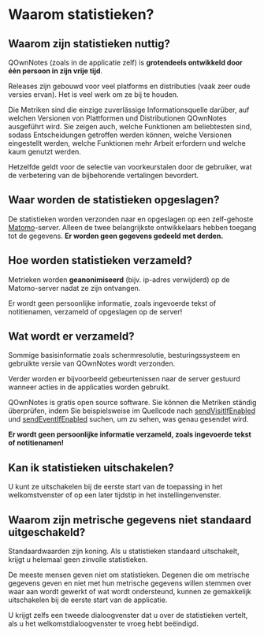 # Waarom statistieken?

## Waarom zijn statistieken nuttig?

QOwnNotes (zoals in de applicatie zelf) is **grotendeels ontwikkeld door één persoon in zijn vrije tijd**.

Releases zijn gebouwd voor veel platforms en distributies (vaak zeer oude versies ervan). Het is veel werk om ze bij te houden.

Die Metriken sind die einzige zuverlässige Informationsquelle darüber, auf welchen Versionen von Plattformen und Distributionen QOwnNotes ausgeführt wird. Sie zeigen auch, welche Funktionen am beliebtesten sind, sodass Entscheidungen getroffen werden können, welche Versionen eingestellt werden, welche Funktionen mehr Arbeit erfordern und welche kaum genutzt werden.

Hetzelfde geldt voor de selectie van voorkeurstalen door de gebruiker, wat de verbetering van de bijbehorende vertalingen bevordert.

## Waar worden de statistieken opgeslagen?

De statistieken worden verzonden naar en opgeslagen op een zelf-gehoste [Matomo](https://matomo.org/)-server. Alleen de twee belangrijkste ontwikkelaars hebben toegang tot de gegevens. **Er worden geen gegevens gedeeld met derden.**

## Hoe worden statistieken verzameld?

Metrieken worden **geanonimiseerd** (bijv. ip-adres verwijderd) op de Matomo-server nadat ze zijn ontvangen.

Er wordt geen persoonlijke informatie, zoals ingevoerde tekst of notitienamen, verzameld of opgeslagen op de server!

## Wat wordt er verzameld?

Sommige basisinformatie zoals schermresolutie, besturingssysteem en gebruikte versie van QOwnNotes wordt verzonden.

Verder worden er bijvoorbeeld gebeurtenissen naar de server gestuurd wanneer acties in de applicaties worden gebruikt.

QOwnNotes is gratis open source software. Sie können die Metriken ständig überprüfen, indem Sie beispielsweise im Quellcode nach [sendVisitIfEnabled](https://github.com/pbek/QOwnNotes/search?q=sendVisitIfEnabled) und [sendEventIfEnabled](https://github.com/pbek/QOwnNotes/search?q=sendEventIfEnabled) suchen, um zu sehen, was genau gesendet wird.

**Er wordt geen persoonlijke informatie verzameld, zoals ingevoerde tekst of notitienamen!**

## Kan ik statistieken uitschakelen?

U kunt ze uitschakelen bij de eerste start van de toepassing in het welkomstvenster of op een later tijdstip in het instellingenvenster.

## Waarom zijn metrische gegevens niet standaard uitgeschakeld?

Standaardwaarden zijn koning. Als u statistieken standaard uitschakelt, krijgt u helemaal geen zinvolle statistieken.

De meeste mensen geven niet om statistieken. Degenen die om metrische gegevens geven en niet met hun metrische gegevens willen stemmen over waar aan wordt gewerkt of wat wordt ondersteund, kunnen ze gemakkelijk uitschakelen bij de eerste start van de applicatie.

U krijgt zelfs een tweede dialoogvenster dat u over de statistieken vertelt, als u het welkomstdialoogvenster te vroeg hebt beëindigd.
